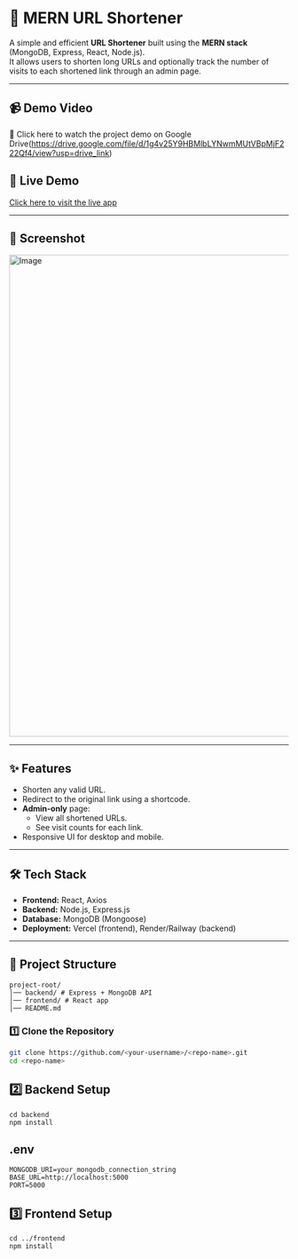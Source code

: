 # 🔗 MERN URL Shortener

A simple and efficient **URL Shortener** built using the **MERN stack** (MongoDB, Express, React, Node.js).  
It allows users to shorten long URLs and optionally track the number of visits to each shortened link through an admin page.

---

## 📹 Demo Video
🎥 Click here to watch the project demo on Google Drive(https://drive.google.com/file/d/1g4v25Y9HBMlbLYNwmMUtVBpMjF222Qf4/view?usp=drive_link)



## 🚀 Live Demo
[Click here to visit the live app](https://url-shortner-vjeq.vercel.app/)

---

## 📸 Screenshot
<img width="1902" height="869" alt="Image" src="https://github.com/user-attachments/assets/2e3adf18-d7f0-4d58-84a2-6b54af03b75d" />

---

## ✨ Features
- Shorten any valid URL.
- Redirect to the original link using a shortcode.
- **Admin-only** page:
  - View all shortened URLs.
  - See visit counts for each link.
- Responsive UI for desktop and mobile.

---

## 🛠️ Tech Stack
- **Frontend:** React, Axios
- **Backend:** Node.js, Express.js
- **Database:** MongoDB (Mongoose)
- **Deployment:** Vercel (frontend), Render/Railway (backend)

---

## 📂 Project Structure
```
project-root/
│── backend/ # Express + MongoDB API
│── frontend/ # React app
│── README.md
```

### 1️⃣ Clone the Repository
```bash
git clone https://github.com/<your-username>/<repo-name>.git
cd <repo-name>
```
## 2️⃣ Backend Setup
```
cd backend
npm install
```

## .env
```
MONGODB_URI=your_mongodb_connection_string
BASE_URL=http://localhost:5000
PORT=5000
```

## 3️⃣ Frontend Setup
```
cd ../frontend
npm install

```
